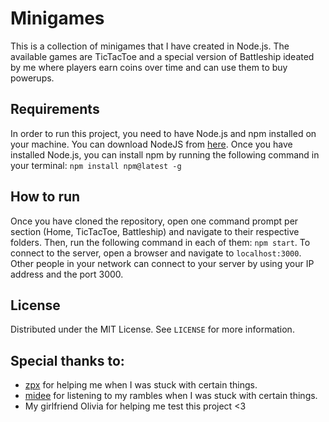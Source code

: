 # Minigames

This is a collection of minigames that I have created in Node.js. The available games are TicTacToe and a special version of Battleship ideated by me where players earn coins over time and can use them to buy powerups. 

## Requirements

In order to run this project, you need to have Node.js and npm installed on your machine. You can download NodeJS from [here](https://nodejs.org/en/download/).
Once you have installed Node.js, you can install npm by running the following command in your terminal:
```npm install npm@latest -g```

## How to run
Once you have cloned the repository, open one command prompt per section (Home, TicTacToe, Battleship) and navigate to their respective folders. Then, run the following command in each of them:
```npm start```.
To connect to the server, open a browser and navigate to ```localhost:3000```. Other people in your network can connect to your server by using your IP address and the port 3000.

## License
Distributed under the MIT License. See `LICENSE` for more information.

## Special thanks to:
- [zpx](https://github.com/zzampax) for helping me when I was stuck with certain things.
- [midee](https://github.com/MiDeee) for listening to my rambles when I was stuck with certain things.
- My girlfriend Olivia for helping me test this project <3